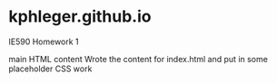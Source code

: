 # kphleger.github.io
IE590 Homework 1

main HTML content
	Wrote the content for index.html and put in some placeholder CSS work
